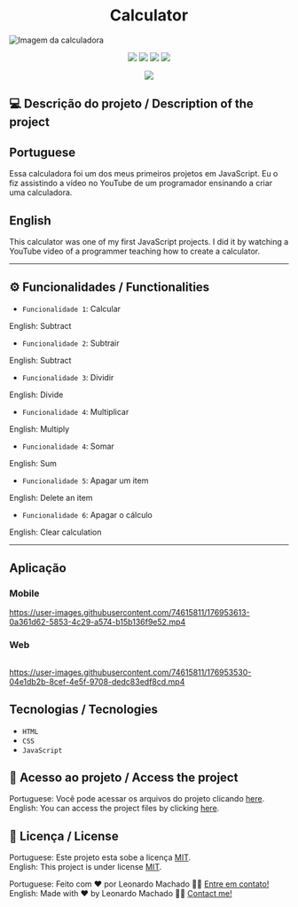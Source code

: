 <h1 align="center">Calculator</h1>

<img src="https://user-images.githubusercontent.com/74615811/176953781-401c77f2-7737-411f-b2c3-dfb0f4fb7936.png" alt="Imagem da calculadora">

<p align="center">
<img src="https://camo.githubusercontent.com/31ddbceac85190c41164841d133e4056da4d4ce57a1a3a8c7cbf40bff1cf71ed/68747470733a2f2f696d672e736869656c64732e696f2f6769746875622f6c6963656e73652f64726f70626f782f64726f70626f782d73646b2d6a617661">
<img src="https://user-images.githubusercontent.com/74615811/176503364-50b5ee48-3d6d-4ab3-ae4b-e6fb7724296b.svg">
<img src="https://user-images.githubusercontent.com/74615811/176503773-dd0bc4ec-fbde-4e70-80d6-9695ff5ef67c.svg">
<img src="https://img.shields.io/badge/Done%20by-Leonardo Machado-%df0000">
</p>

<p align="center">
<img src="http://img.shields.io/static/v1?label=STATUS&message=%20FINISHED&color=GREEN&style=for-the-badge"/>
</p>

## 💻 Descrição do projeto / Description of the project

<h2>Portuguese</h2> Essa calculadora foi um dos meus primeiros projetos em JavaScript. Eu o fiz assistindo a vídeo no YouTube de um programador ensinando a criar uma calculadora. <br>

<h2>English</h2> This calculator was one of my first JavaScript projects. I did it by watching a YouTube video of a programmer teaching how to create a calculator.

---

## ⚙️ Funcionalidades / Functionalities
- `Funcionalidade 1`: Calcular
        
English: Subtract

- `Funcionalidade 2`: Subtrair

English: Subtract

- `Funcionalidade 3`: Dividir

English: Divide

- `Funcionalidade 4`: Multiplicar

English: Multiply

- `Funcionalidade 4`: Somar

English: Sum

- `Funcionalidade 5`: Apagar um item

English: Delete an item

- `Funcionalidade 6`: Apagar o cálculo

English: Clear calculation

---

## Aplicação

### Mobile

<p align="center">

https://user-images.githubusercontent.com/74615811/176953613-0a361d62-5853-4c29-a574-b15b136f9e52.mp4

</p>

### Web

<p align="center" style="display: flex; align-items: flex-start; justify-content: center;">

https://user-images.githubusercontent.com/74615811/176953530-04e1db2b-8cef-4e5f-9708-dedc83edf8cd.mp4


</p>

## Tecnologias / Tecnologies
- ``HTML``
- ``CSS``
- ``JavaScript``

## 📁 Acesso ao projeto / Access the project

Portuguese: Você pode acessar os arquivos do projeto clicando [here](https://github.com/LeonardoMancilha/A-Calculator/find/main). <br>
English: You can access the project files by clicking [here](https://github.com/LeonardoMancilha/A-Calculator/find/main).

## 📝 Licença / License

Portuguese: Este projeto esta sobe a licença [MIT](./LICENSE). <br>
English: This project is under license [MIT](./LICENSE).

Portuguese: Feito com ❤️ por Leonardo Machado 👋🏽 [Entre em contato!](https://www.linkedin.com/in/leonardomancilha/) <br>
English: Made with ❤️ by Leonardo Machado 👋🏽 [Contact me!](https://www.linkedin.com/in/leonardomancilha/)

